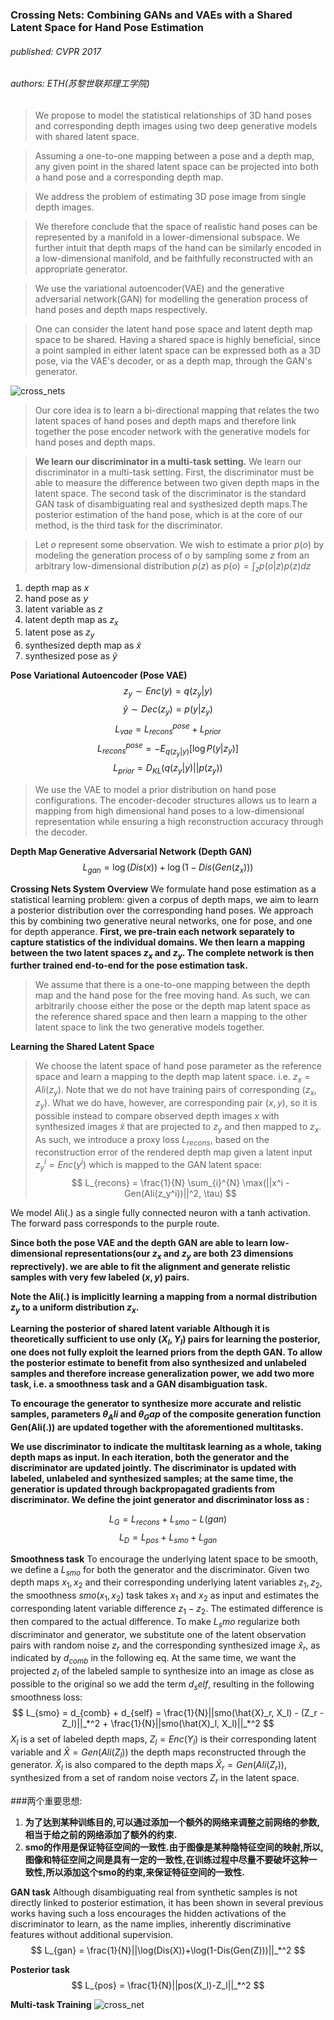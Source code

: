 ### Crossing Nets: Combining GANs and VAEs with a Shared Latent Space for Hand Pose Estimation
###### published: CVPR 2017
###### authors: ETH(苏黎世联邦理工学院)

> We propose to model the statistical relationships of 3D hand poses and corresponding depth images using two deep generative models with shared latent space.

> Assuming a one-to-one mapping between a pose and a depth map, any given point in the shared latent space can be projected into both a hand pose and a corresponding depth map.

> We address the problem of estimating 3D pose image from single depth images.

> We therefore conclude that the space of realistic hand poses can be represented by a manifold in a lower-dimensional subspace. We further intuit that depth maps of the hand can be similarly encoded in a low-dimensional manifold, and be faithfully reconstructed with an appropriate generator.

> We use the variational autoencoder(VAE) and the generative adversarial network(GAN) for modelling the generation process of hand poses and depth maps respectively.

> One can consider the latent hand pose space and latent depth map space to be shared. Having a shared space is highly beneficial, since a point sampled in either latent space can be expressed both as a 3D pose, via the VAE's decoder, or as a depth map, through the GAN's generator.

![cross_nets](../figures/cross_net.png)

> Our core idea is to learn a bi-directional mapping that relates the two latent spaces of hand poses and depth maps and therefore link together the pose encoder network with the generative models for hand poses and depth maps.

> **We learn our discriminator in a multi-task setting.**
> We learn our discriminator in a multi-task setting. First, the discriminator must be able to measure the difference between two given depth maps in the latent space. The second task of the discriminator is the standard GAN task of disambiguating real and systhesized depth maps.The posterior estimation of the hand pose, which is at the core of our method, is the third task for the discriminator.

> Let $o$ represent some observation. We wish to estimate a prior $p(o)$ by modeling the generation process of $o$ by sampling some $z$ from an arbitrary low-dimensional distribution $p(z)$ as $p(o)=\int_{z} p(o|z)p(z)dz$

1. depth map as $x$
2. hand pose as $y$
3. latent variable as $z$
4. latent depth map as $z_x$
5. latent pose as $z_y$
6. synthesized depth map as $\tilde{x}$
7. synthesized pose as $\tilde{y}$


**Pose Variational Autoencoder (Pose VAE)**
$$
z_y \sim Enc(y) = q(z_y | y)
$$
$$
\hat{y} \sim Dec(z_y) = p(y|z_y)
$$
$$
L_{vae} = L_{recons}^{pose} + L_{prior}
$$
$$
L_{recons}^{pose} = -E_{q(z_y|y)}[\log P(y|z_y)]
$$
$$
L_{prior} = D_{KL}(q(z_y|y)||p(z_y))
$$

> We use the VAE to model a prior distribution on hand pose configurations. The encoder-decoder structures allows us to learn a mapping from high dimensional hand poses to a low-dimensional representation while ensuring a high reconstruction accuracy through the decoder.

**Depth Map Generative Adversarial Network (Depth GAN)**
$$
L_{gan} = \log(Dis(x)) + \log(1-Dis(Gen(z_x)))
$$

**Crossing Nets System Overview**
We formulate hand pose estimation as a statistical learning problem: given a corpus of depth maps, we aim to learn a posterior distribution over the corresponding hand poses.
We approach this by combining two generative neural networks, one for pose, and one for depth apperance.
**First, we pre-train each network separately to capture statistics of the individual domains. We then learn a mapping between the two latent spaces $z_x$ and $z_y$. The complete network is then further trained end-to-end for the pose estimation task.**

> We assume that there is a one-to-one mapping between the depth map and the hand pose for the free moving hand. As such, we can arbitrarily choose either the pose or the depth map latent space as the reference shared space and then learn a mapping to the other latent space to link the two generative models together.

**Learning the Shared Latent Space**
> We choose the latent space of hand pose parameter as the reference space and learn a mapping to the depth map latent space. i.e. $z_x = Ali(z_y)$. Note that we do not have training pairs of corresponding $(z_x, z_y)$. What we do have, however, are corresponding pair $(x, y)$, so it is possible instead to compare observed depth images $x$ with synthesized images $\tilde{x}$ that are projected to $z_y$ and then mapped to $z_x$. As such, we introduce a proxy loss $L_{recons}$, based on the reconstruction error of the rendered depth map given a latent input $z_{y}^{i} = Enc(y^i)$ which is mapped to the GAN latent space:
$$
L_{recons} = \frac{1}{N} \sum_{i}^{N} \max(||x^i - Gen(Ali(z_y^i))||^2, \tau)
$$

We model Ali(.) as a single fully connected neuron with a tanh activation. The forward pass corresponds to the purple route.

**Since both the pose VAE and the depth GAN are able to learn low-dimensional representations(our $z_x$ and $z_y$ are both 23 dimensions reprectively). we are able to fit the alignment and generate relistic samples with very few labeled $(x,y)$ pairs.**

**Note the Ali(.) is implicitly learning a mapping from a normal distribution $z_y$ to a uniform distribution $z_x$.**


**Learning the posterior of shared latent variable**
**Although it is theoretically sufficient to use only $(X_l, Y_l)$ pairs for learning the posterior, one does not fully exploit the learned priors from the depth GAN. To allow the posterior estimate to benefit from also synthesized and unlabeled samples and therefore increase generalization power, we add two more task, i.e. a smoothness task and a GAN disambiguation task.**

**To encourage the generator to synthesize more accurate and relistic samples, parameters $\theta_Ali$ and $\theta_Gap$ of the composite generation function Gen(Ali(.)) are updated together with the aforementioned multitasks.**

**We use discriminator to indicate the multitask learning as a whole, taking depth maps as input. In each iteration, both the generator and the discriminator are updated jointly. The discriminator is updated with labeled, unlabeled and synthesized samples; at the same time, the generatior is updated through backpropagated gradients from discriminator. We define the joint generator and discriminator loss as :**

$$
L_G = L_{recons} + L_{smo} - L(gan)
$$
$$
L_D = L_{pos} + L_{smo} + L_{gan}
$$

**Smoothness task**
To encourage the underlying latent space to be smooth, we define a $L_{smo}$ for both the generator and the discriminator. Given two depth maps $x_1, x_2$ and their corresponding underlying latent variables $z_1, z_2$, the smoothness $smo(x_1, x_2)$ task takes $x_1$ and $x_2$ as input and estimates the corresponding latent variable difference $z_1 - z_2$. The estimated difference is then compared to the actual difference. To make $L_smo$ regularize both discriminator and generator, we substitute one of the latent observation pairs with random noise $z_r$ and the corresponding synthesized image $\hat{x}_r$, as indicated by $d_{comb}$ in the following eq. At the same time, we want the projected $z_l$ of the labeled sample to synthesize into an image as close as possible to the original so we add the term $d_self$, resulting in the following smoothness loss:
$$
L_{smo} = d_{comb} + d_{self}
        = \frac{1}{N}||smo(\hat{X}_r, X_l) - (Z_r - Z_l)||_*^2
        + \frac{1}{N}||smo(\hat(X)_l, X_l)||_*^2
$$
$X_l$ is a set of labeled depth maps, $Z_l=Enc(Y_l)$ is their corresponding latent variable and $\hat{X}=Gen(Ali(Z_l))$ the depth maps reconstructed through the generator. $\hat{X}_l$ is also compared to the depth maps $\hat{X}_r=Gen(Ali(Z_r))$, synthesized from a set of random noise vectors $Z_r$ in the latent space.

###两个重要思想:
1. **为了达到某种训练目的,可以通过添加一个额外的网络来调整之前网络的参数,相当于给之前的网络添加了额外的约束.**
2. **smo的作用是保证特征空间的一致性.由于图像是某种隐特征空间的映射,所以,图像和特征空间之间是具有一定的一致性,在训练过程中尽量不要破坏这种一致性,所以添加这个smo的约束,来保证特征空间的一致性.**

**GAN task**
Although disambiguating real from synthetic samples is not directly linked to posterior estimation, it has been shown in several previous works having such a loss encourages the hidden activations of the discriminator to learn, as the name implies, inherently discriminative features without additional supervision.
$$
L_{gan} = \frac{1}{N}||\log(Dis(X))+\log(1-Dis(Gen(Z)))||_*^2
$$

**Posterior task**
$$
L_{pos} = \frac{1}{N}||pos(X_l)-Z_l||_*^2
$$

**Multi-task Training**
![cross_net](../figures/cross_net2.png)
